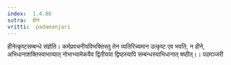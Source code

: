 ```yaml
---
index:  1.4.86
sutra:  हीने
vritti:  padamanjari
---
```


हीनेत्कृष्टसम्बन्धे संज्ञेति। कर्मप्रवचनीयविभक्तिस्तु तेन व्यतिरिच्यमान उत्कृष्ट एव भवति, न हीने, अभिधानाशक्तिस्वाभाव्यात् नोभाभ्यामेकयैव द्वितीयया द्विष्ठस्यापि सम्बन्धस्याभिधानात् षष्ठीत्।।
पदमञ्जरी
